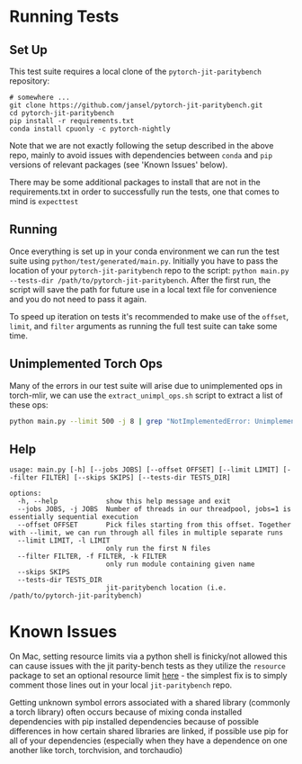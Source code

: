 # Running Tests

## Set Up
This test suite requires a local clone of the `pytorch-jit-paritybench` repository:
```shell
# somewhere ...
git clone https://github.com/jansel/pytorch-jit-paritybench.git
cd pytorch-jit-paritybench
pip install -r requirements.txt
conda install cpuonly -c pytorch-nightly
```

Note that we are not exactly following the setup described in the above repo, mainly to avoid issues with dependencies between `conda` and `pip` versions of relevant packages (see 'Known Issues' below).

There may be some additional packages to install that are not in the requirements.txt in order to successfully run the tests, one that comes to mind is `expecttest`

## Running
Once everything is set up in your conda environment we can run the test suite using `python/test/generated/main.py`. Initially you have to pass the location of your `pytorch-jit-paritybench` repo to the script: `python main.py --tests-dir /path/to/pytorch-jit-paritybench`. After the first run, the script will save the path for future use in a local text file for convenience and you do not need to pass it again.

To speed up iteration on tests it's recommended to make use of the `offset`, `limit`, and `filter` arguments as running the full test suite can take some time.

## Unimplemented Torch Ops
Many of the errors in our test suite will arise due to unimplemented ops in torch-mlir, we can use the `extract_unimpl_ops.sh` script to extract a list of these ops:
```bash
python main.py --limit 500 -j 8 | grep "NotImplementedError: Unimplemented torch op in the IREE compiler" | grep -o "'[^']*'" | sed "s/'//g" > unimplemented_torch_ops.txt
```


## Help
```
usage: main.py [-h] [--jobs JOBS] [--offset OFFSET] [--limit LIMIT] [--filter FILTER] [--skips SKIPS] [--tests-dir TESTS_DIR]

options:
  -h, --help            show this help message and exit
  --jobs JOBS, -j JOBS  Number of threads in our threadpool, jobs=1 is essentially sequential execution
  --offset OFFSET       Pick files starting from this offset. Together with --limit, we can run through all files in multiple separate runs
  --limit LIMIT, -l LIMIT
                        only run the first N files
  --filter FILTER, -f FILTER, -k FILTER
                        only run module containing given name
  --skips SKIPS
  --tests-dir TESTS_DIR
                        jit-paritybench location (i.e. /path/to/pytorch-jit-paritybench)

```


# Known Issues
On Mac, setting resource limits via a python shell is finicky/not allowed this can cause issues with the jit parity-bench tests as they utilize the `resource` package to set an optional resource limit [here](https://github.com/jansel/pytorch-jit-paritybench/blob/7e55a422588c1d1e00f35a3d3a3ff896cce59e18/paritybench/utils.py#L57) - the simplest fix is to simply comment those lines out in your local `jit-paritybench` repo.

Getting unknown symbol errors associated with a shared library (commonly a torch library) often occurs because of mixing conda installed dependencies with pip installed dependencies because of possible differences in how certain shared libraries are linked, if possible use pip for all of your dependencies (especially when they have a dependence on one another like torch, torchvision, and torchaudio)
